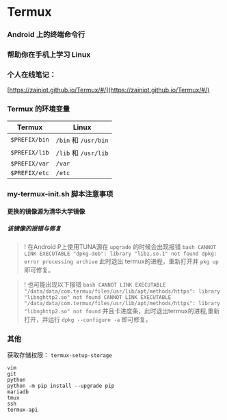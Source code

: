 # Termux

### Android 上的终端命令行

### 帮助你在手机上学习 Linux

### 个人在线笔记：
[https://zainiot.github.io/Termux/#/](https://zainiot.github.io/Termux/#/)

### Termux 的环境变量

|Termux|Linux|
|-|-|
|`$PREFIX/bin`|`/bin` 和 `/usr/bin`|
|`$PREFIX/lib`|`/lib` 和 `/usr/lib`|
|`$PREFIX/var`|`/var`|
|`$PREFIX/etc`|`/etc`|

### my-termux-init.sh 脚本注意事项

#### 更换的镜像源为清华大学镜像

##### 该镜像的报错与修复

>! 在Android P上使用TUNA源在 `upgrade` 的时候会出现报错 `bash CANNOT LINK EXECUTABLE "dpkg-deb": library "libz.so.1" not found dpkg: error processing archive` 此时退出 termux的进程，重新打开并 `pkg up` 即可修复。
	
>! 也可能出现以下报错 `bash CANNOT LINK EXECUTABLE "/data/data/com.termux/files/usr/lib/apt/methods/https": library "libnghttp2.so" not found CANNOT LINK EXECUTABLE "/data/data/com.termux/files/usr/lib/apt/methods/https": library "libnghttp2.so" not found` 并且卡进度条，此时退出termux的进程,重新打开，并运行 `dpkg --configure -a` 即可修复。

### 其他

获取存储权限：
`termux-setup-storage`

```
vim
git 
python  
python -m pip install --upgrade pip
mariadb
tmux
ssh
termux-api
```